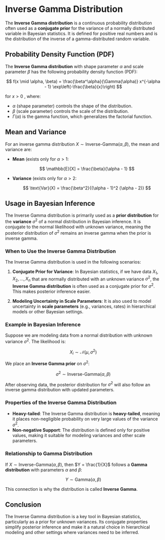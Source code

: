 # Inverse Gamma Distribution

The **Inverse Gamma distribution** is a continuous probability distribution often used as a **conjugate prior** for the variance of a normally distributed variable in Bayesian statistics. It is defined for positive real numbers and is the distribution of the inverse of a gamma-distributed random variable.

##  Probability Density Function (PDF)

The **Inverse Gamma distribution** with shape parameter $\alpha$ and scale parameter $\beta$ has the following probability density function (PDF):

$$
f(x \mid \alpha, \beta) = \frac{\beta^\alpha}{\Gamma(\alpha)} x^{-\alpha - 1} \exp\left(-\frac{\beta}{x}\right)
$$

for $x > 0$ , where:
- $\alpha$ (shape parameter) controls the shape of the distribution.
- $\beta$ (scale parameter) controls the scale of the distribution.
- $\Gamma(\alpha)$ is the gamma function, which generalizes the factorial function.

##  Mean and Variance

For an inverse gamma distribution $X \sim \text{Inverse-Gamma}(\alpha, \beta)$, the mean and variance are:

- **Mean** (exists only for $\alpha > 1$:

  $$
  \mathbb{E}[X] = \frac{\beta}{\alpha - 1}
  $$

- **Variance** (exists only for $\alpha > 2$:

  $$
  \text{Var}(X) = \frac{\beta^2}{(\alpha - 1)^2 (\alpha - 2)}
  $$

## Usage in Bayesian Inference

The Inverse Gamma distribution is primarily used as a **prior distribution** for the **variance** $\sigma^2$ of a normal distribution in Bayesian inference. It is conjugate to the normal likelihood with unknown variance, meaning the posterior distribution of $\sigma^2$ remains an inverse gamma when the prior is inverse gamma. 

### When to Use the Inverse Gamma Distribution

The Inverse Gamma distribution is used in the following scenarios:

1. **Conjugate Prior for Variance**: 
   In Bayesian statistics, if we have data $X_1, X_2, \dots, X_n$ that are normally distributed with an unknown variance $\sigma^2$, the **Inverse Gamma distribution** is often used as a conjugate prior for $\sigma^2$. This makes posterior inference easier.

2. **Modeling Uncertainty in Scale Parameters**:
   It is also used to model uncertainty in **scale parameters** (e.g., variances, rates) in hierarchical models or other Bayesian settings.

### Example in Bayesian Inference

Suppose we are modeling data from a normal distribution with unknown variance $\sigma^2$. The likelihood is:

$$
X_i \sim \mathcal{N}(\mu, \sigma^2)
$$

We place an **Inverse Gamma prior** on $\sigma^2$:

$$
\sigma^2 \sim \text{Inverse-Gamma}(\alpha, \beta)
$$

After observing data, the posterior distribution for $\sigma^2$ will also follow an inverse gamma distribution with updated parameters.

### Properties of the Inverse Gamma Distribution

- **Heavy-tailed**: The Inverse Gamma distribution is **heavy-tailed**, meaning it places non-negligible probability on very large values of the variance $\sigma^2$.
- **Non-negative Support**: The distribution is defined only for positive values, making it suitable for modeling variances and other scale parameters.

### Relationship to Gamma Distribution

If $X \sim \text{Inverse-Gamma}(\alpha, \beta)$, then $Y = \frac{1}{X}$ follows a **Gamma distribution** with parameters $\alpha$ and $\beta$:

$$
Y \sim \text{Gamma}(\alpha, \beta)
$$

This connection is why the distribution is called **Inverse Gamma**.

## Conclusion

The Inverse Gamma distribution is a key tool in Bayesian statistics, particularly as a prior for unknown variances. Its conjugate properties simplify posterior inference and make it a natural choice in hierarchical modeling and other settings where variances need to be inferred.

